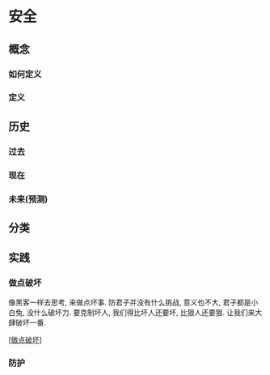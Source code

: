 # 安全

## 概念

### 如何定义

### 定义

## 历史

### 过去

### 现在

### 未来(预测)

## 分类

## 实践

### 做点破坏

像黑客一样去思考, 来做点坏事. 防君子并没有什么挑战, 意义也不大, 君子都是小白兔, 没什么破坏力. 要克制坏人, 我们得比坏人还要坏, 比狠人还要狠. 让我们来大肆破坏一番.

[[做点破坏]]

### 防护

[//begin]: # "Autogenerated link references for markdown compatibility"
[做点破坏]: 做点破坏.md "做点破坏"
[//end]: # "Autogenerated link references"
